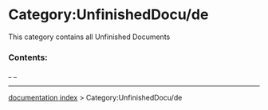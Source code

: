 # Category:UnfinishedDocu/de
This category contains all Unfinished Documents

### Contents:

_ _

---
[documentation index](../README.md) > Category:UnfinishedDocu/de
